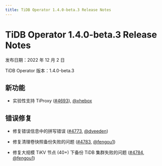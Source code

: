 ```yaml
---
title: TiDB Operator 1.4.0-beta.3 Release Notes
---
```


# TiDB Operator 1.4.0-beta.3 Release Notes

发布日期：2022 年 12 月 2 日

TiDB Operator 版本：1.4.0-beta.3

## 新功能

- 实验性支持 TiProxy ([#4693](https://github.com/pingcap/tidb-operator/pull/4693)), [@xhebox](https://github.com/xhebox)

## 错误修复

- 修复错误信息中的拼写错误 ([#4773](https://github.com/pingcap/tidb-operator/pull/4773), [@dveeden](https://github.com/dveeden))

- 修复清理卷快照备份失败的问题 ([#4783](https://github.com/pingcap/tidb-operator/pull/4783), [@fengou1](https://github.com/fengou1))

- 修复大规模 TiKV 节点 (40+) 下备份 TiDB 集群失败的问题 ([#4784](https://github.com/pingcap/tidb-operator/pull/4784), [@fengou1](https://github.com/fengou1))
